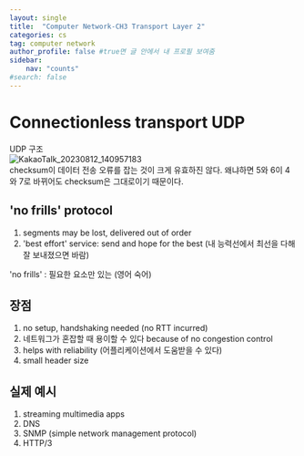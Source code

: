 ```yaml
---
layout: single
title:  "Computer Network-CH3 Transport Layer 2"
categories: cs
tag: computer network
author_profile: false #true면 글 안에서 내 프로필 보여줌
sidebar:
    nav: "counts"
#search: false
---
```


# Connectionless transport UDP

UDP 구조   
![KakaoTalk_20230812_140957183](https://github.com/jwjungwoo/jwjungwoo.github.io/assets/140131247/3fcb3841-12f3-4e54-9bb8-a5d0eb533653)   
checksum이 데이터 전송 오류를 잡는 것이 크게 유효하진 않다. 왜냐하면 5와 6이 4와 7로 바뀌어도 checksum은 그대로이기 때문이다.   

## 'no frills' protocol

1. segments may be lost, delivered out of order   
2. 'best effort' service: send and hope for the best (내 능력선에서 최선을 다해 잘 보내졌으면 바람)   
   
'no frills' : 필요한 요소만 있는 (영어 숙어)   

## 장점

1. no setup, handshaking needed (no RTT incurred)   
2. 네트워그가 혼잡할 때 용이할 수 있다 because of no congestion control   
3. helps with reliability (어플리케이션에서 도움받을 수 있다)   
4. small header size   

## 실제 예시

1. streaming multimedia apps   
2. DNS   
3. SNMP (simple network management protocol)   
4. HTTP/3   
